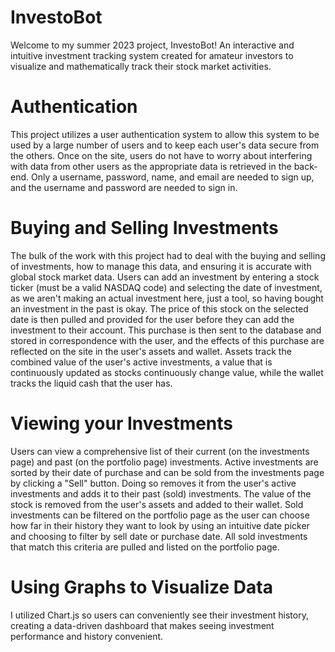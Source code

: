 # InvestoBot
Welcome to my summer 2023 project, InvestoBot! An interactive and intuitive investment tracking system created for amateur investors to visualize and mathematically track their stock market activities.

# Authentication
This project utilizes a user authentication system to allow this system to be used by a large number of users and to keep each user's data secure from the others. Once on the site, users do not have to worry about interfering with data from other users as the appropriate data is retrieved in the back-end. Only a username, password, name, and email are needed to sign up, and the username and password are needed to sign in.

# Buying and Selling Investments
The bulk of the work with this project had to deal with the buying and selling of investments, how to manage this data, and ensuring it is accurate with global stock market data. Users can add an investment by entering a stock ticker (must be a valid NASDAQ code) and selecting the date of investment, as we aren't making an actual investment here, just a tool, so having bought an investment in the past is okay. The price of this stock on the selected date is then pulled and provided for the user before they can add the investment to their account. This purchase is then sent to the database and stored in correspondence with the user, and the effects of this purchase are reflected on the site in the user's assets and wallet. Assets track the combined value of the user's active investments, a value that is continuously updated as stocks continuously change value, while the wallet tracks the liquid cash that the user has. 

# Viewing your Investments
Users can view a comprehensive list of their current (on the investments page) and past (on the portfolio page) investments. 
Active investments are sorted by their date of purchase and can be sold from the investments page by clicking a "Sell" button. Doing so removes it from the user's active investments and adds it to their past (sold) investments. The value of the stock is removed from the user's assets and added to their wallet. 
Sold investments can be filtered on the portfolio page as the user can choose how far in their history they want to look by using an intuitive date picker and choosing to filter by sell date or purchase date. All sold investments that match this criteria are pulled and listed on the portfolio page.

# Using Graphs to Visualize Data
I utilized Chart.js so users can conveniently see their investment history, creating a data-driven dashboard that makes seeing investment performance and history convenient.
